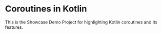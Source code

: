 # Coroutines in Kotlin
This is the Showcase Demo Project for highlighting Kotlin coroutines and its features.
